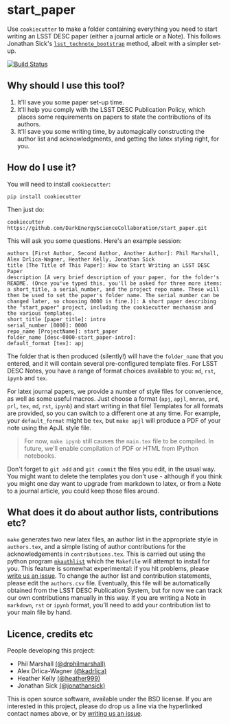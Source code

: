 # start_paper

Use `cookiecutter` to make a folder containing everything you need to start writing an LSST DESC paper (either a journal article or a Note). This follows Jonathan Sick's [`lsst_technote_bootstrap`](https://github.com/lsst-sqre/lsst-technote-bootstrap) method, albeit with a simpler set-up.

[![Build Status](https://travis-ci.org/DarkEnergyScienceCollaboration/start_paper.svg?branch=master)](https://travis-ci.org/DarkEnergyScienceCollaboration/start_paper)

## Why should I use this tool?

1. It'll save you some paper set-up time.
2. It'll help you comply with the LSST DESC Publication Policy, which places some requirements on papers to state the contributions of its authors.
3. It'll save you some writing time, by automagically constructing the author list and acknowledgments, and getting the latex styling right,  for you.

## How do I use it?

You will need to install `cookiecutter`:
```
pip install cookiecutter
```
Then just do:
```
cookiecutter https://github.com/DarkEnergyScienceCollaboration/start_paper.git
```
This will ask you some questions. Here's an example session:
```
authors [First Author, Second Author, Another Author]: Phil Marshall, Alex Drlica-Wagner, Heather Kelly, Jonathan Sick
title [The Title of This Paper]: How to Start Writing an LSST DESC Paper
description [A very brief description of your paper, for the folder's README. (Once you've typed this, you'll be asked for three more items: a short_title, a serial_number, and the project repo name. These will then be used to set the paper's folder name. The serial number can be changed later, so choosing 0000 is fine.)]: A short paper describing the "start_paper" project, including the cookiecutter mechanism and the various templates.
short_title [paper_title]: intro
serial_number [0000]: 0000
repo_name [ProjectName]: start_paper
folder_name [desc-0000-start_paper-intro]:
default_format [tex]: apj
```

The folder that is then produced (silently!) will have the `folder_name` that you entered, and it will contain several pre-configured template files. For LSST DESC Notes, you have a range of format choices available to you: `md`, `rst`, `ipynb` and `tex`.

For latex journal papers, we provide a number of style files for convenience, as well as some useful macros. Just choose a format (`apj`, `apjl`, `mnras`, `prd`, `prl`, `tex`, `md`, `rst`, `ipynb`) and start writing in that file! Templates for all formats are provided, so you can switch to a different one at any time. For example, your `default_format` might be `tex`, but `make apjl` will produce a PDF of your note using the ApJL style file.

> For now, `make ipynb` still causes the `main.tex` file to be compiled. In future, we'll enable compilation of PDF or HTML from IPython notebooks.

Don't forget to `git add` and `git commit` the files you edit, in the usual way. You might want to delete the templates you don't use - although if you think you might one day want to upgrade from markdown to latex, or from a Note to a journal article, you could keep those files around.

## What does it do about author lists, contributions etc?

`make` generates two new latex files, an author list in the appropriate style
in `authors.tex`, and a simple listing of author contributions for the
acknowledgements in `contributions.tex`. This is carried out using the python
program [`mkauthlist`](https://github.com/DarkEnergySurvey/mkauthlist) which
the `Makefile` will attempt to install for you. This feature is somewhat
experimental: if you hit problems, please [write us an
issue](https://github.com/DarkEnergyScienceCollaboration/start_paper/issues).
To change the author list and contribution statements, please edit the
`authors.csv` file. Eventually, this file will be automatically obtained from
the LSST DESC Publication System, but for now we can track our own
contributions manually in this way. If you are writing a Note in `markdown`,
`rst` or `ipynb` format, you'll need to add your contribution list to your main
file by hand.


## Licence, credits etc

People developing this project:
* Phil Marshall [(@drphilmarshall)](https://github.com/drphilmarshall)
* Alex Drlica-Wagner [(@kadrlica)](https://github.com/kadrlica)
* Heather Kelly [(@heather999)](https://github.com/heather999)
* Jonathan Sick [(@jonathansick)](https://github.com/jonathansick)

This is open source software, available under the BSD license. If you are interested in this project, please do drop us a line via the hyperlinked contact names above, or by [writing us an issue](https://github.com/DarkEnergyScienceCollaboration/start_paper/issues).

